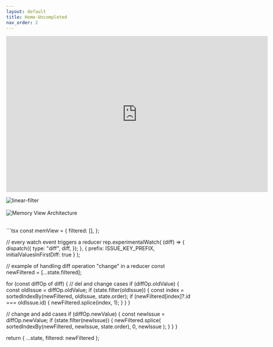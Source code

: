 ```yaml
---
layout: default
title: Home-Uncompleted
nav_order: 2
---
```

<iframe width="708" height="423" src="https://www.youtube.com/embed/GTid9iwWX0Y" title="Replicache / Repliear Demo - 20220503.4" frameborder="0" allow="accelerometer; autoplay; clipboard-write; encrypted-media; gyroscope; picture-in-picture" allowfullscreen></iframe>


<br>

![linear-filter](../image/linear-filter.gif)
<br>
<br>
![Memory View Architecture](../image/memory-view-architecture.webp)

<br>
```tsx
const memView = {
  filtered: [],
};

// every watch event triggers a reducer
rep.experimentalWatch(
  (diff) => {
    dispatch({
      type: "diff",
      diff,
    });
  },
  { prefix: ISSUE_KEY_PREFIX, initialValuesInFirstDiff: true }
);

// example of handling diff operation "change" in a reducer
const newFiltered = [...state.filtered];

for (const diffOp of diff) {
  // del and change cases
  if (diffOp.oldValue) {
    const oldIssue = diffOp.oldValue;
    if (state.filter(oldIssue)) {
      const index = sortedIndexBy(newFiltered, oldIssue, state.order);
      if (newFiltered[index]?.id === oldIssue.id) {
        newFiltered.splice(index, 1);
      }
    }
  }

  // change and add cases
  if (diffOp.newValue) {
    const newIssue = diffOp.newValue;
    if (state.filter(newIssue)) {
      newFiltered.splice(
        sortedIndexBy(newFiltered, newIssue, state.order),
        0,
        newIssue
      );
    }
  }
}

return {
  ...state,
  filtered: newFiltered
};
```